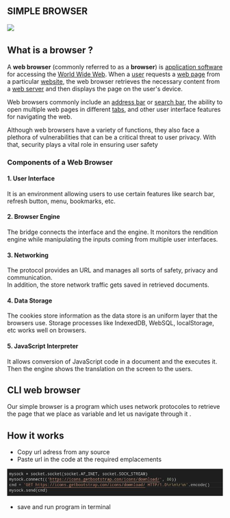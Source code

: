 ## SIMPLE BROWSER

![](https://www.researchgate.net/profile/Matija-Varga-2/publication/270904300/figure/fig1/AS:645020927410177@1530796381815/Web-browser-software-architecture.png)

## What is a browser ? 

A **web browser** (commonly referred to as a **browser**) is [application software](https://en.wikipedia.org/wiki/Application_software "Application software") for accessing the [World Wide Web](https://en.wikipedia.org/wiki/World_Wide_Web "World Wide Web"). When a [user](https://en.wikipedia.org/wiki/User_(computing) "User (computing)") requests a [web page](https://en.wikipedia.org/wiki/Web_page "Web page") from a particular [website](https://en.wikipedia.org/wiki/Website "Website"), the web browser retrieves the necessary content from a [web server](https://en.wikipedia.org/wiki/Web_server "Web server") and then displays the page on the user's device.

Web browsers commonly include an [address bar](https://en.wikipedia.org/wiki/Address_bar "Address bar") or [search bar](https://en.wikipedia.org/wiki/Search_box "Search box"), the ability to open multiple web pages in different [tabs](https://en.wikipedia.org/wiki/Tab_(interface) "Tab (interface)"), and other user interface features for navigating the web.

Although web browsers have a variety of functions, they also face a plethora of vulnerabilities that can be a critical threat to user privacy. With that, security plays a vital role in ensuring user safety

### Components of a Web Browser

#### 1\. User Interface

It is an environment allowing users to use certain features like search bar, refresh button, menu, bookmarks, etc.

#### 2\. Browser Engine

The bridge connects the interface and the engine. It monitors the rendition engine while manipulating the inputs coming from multiple user interfaces.

#### 3\. Networking

The protocol provides an URL and manages all sorts of safety, privacy and communication.\
In addition, the store network traffic gets saved in retrieved documents.

#### 4\. Data Storage

The cookies store information as the data store is an uniform layer that the browsers use. Storage processes like IndexedDB, WebSQL, localStorage, etc works well on browsers.

#### 5\. JavaScript Interpreter

It allows conversion of JavaScript code in a document and the executes it. Then the engine shows the translation on the screen to the users.

## CLI web browser

Our simple browser is a program which uses network protocoles to retrieve the page that we place as variable and let us navigate through it . 

## How it works

* Copy url adress from any source
* Paste url in the code at the required emplacements

![](resources/browser.jpg)

* save and run program in terminal